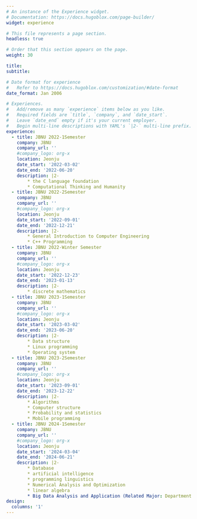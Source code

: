 ```yaml
---
# An instance of the Experience widget.
# Documentation: https://docs.hugoblox.com/page-builder/
widget: experience

# This file represents a page section.
headless: true

# Order that this section appears on the page.
weight: 30

title: 
subtitle:

# Date format for experience
#   Refer to https://docs.hugoblox.com/customization/#date-format
date_format: Jan 2006

# Experiences.
#   Add/remove as many `experience` items below as you like.
#   Required fields are `title`, `company`, and `date_start`.
#   Leave `date_end` empty if it's your current employer.
#   Begin multi-line descriptions with YAML's `|2-` multi-line prefix.
experience:
  - title: JBNU 2022-1Semester
    company: JBNU
    company_url: ''
    #company_logo: org-x
    location: Jeonju
    date_start: '2022-03-02'
    date_end: '2022-06-20'
    description: |2-
        * the C language foundation
        * Computational Thinking and Humanity
  - title: JBNU 2022-2Semester
    company: JBNU
    company_url: ''
    #company_logo: org-x
    location: Jeonju
    date_start: '2022-09-01'
    date_end: '2022-12-21'
    description: |2-
        * General Introduction to Computer Engineering
        * C++ Programming
  - title: JBNU 2022-Winter Semester
    company: JBNU
    company_url: ''
    #company_logo: org-x
    location: Jeonju
    date_start: '2022-12-23'
    date_end: '2023-01-13'
    description: |2-
        * discrete mathematics
  - title: JBNU 2023-1Semester
    company: JBNU
    company_url: ''
    #company_logo: org-x
    location: Jeonju
    date_start: '2023-03-02'
    date_end: '2023-06-20'
    description: |2-
        * Data structure
        * Linux programming
        * Operating system
  - title: JBNU 2023-2Semester
    company: JBNU
    company_url: ''
    #company_logo: org-x
    location: Jeonju
    date_start: '2023-09-01'
    date_end: '2023-12-22'
    description: |2-
        * Algorithms
        * Computer structure
        * Probability and statistics
        * Mobile programming
  - title: JBNU 2024-1Semester
    company: JBNU
    company_url: ''
    #company_logo: org-x
    location: Jeonju
    date_start: '2024-03-04'
    date_end: '2024-06-21'
    description: |2-
        * Database
        * artificial intelligence
        * programming linguistics
        * Numerical Analysis and Optimization
        * linear algebra
        * Big Data Analysis and Application (Related Major: Department of Future Automotive Engineering)
design:
  columns: '1'
---
```

